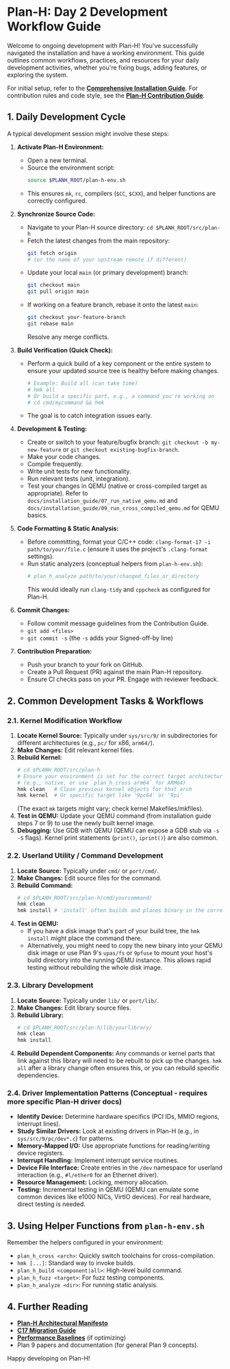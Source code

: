 # Plan-H: Day 2 Development Workflow Guide

Welcome to ongoing development with Plan-H! You've successfully navigated the installation and have a working environment. This guide outlines common workflows, practices, and resources for your daily development activities, whether you're fixing bugs, adding features, or exploring the system.

For initial setup, refer to the **[Comprehensive Installation Guide](../installation_guide/README.md)**.
For contribution rules and code style, see the **[Plan-H Contribution Guide](../community/contribution-guide.md)**.

## 1. Daily Development Cycle

A typical development session might involve these steps:

1.  **Activate Plan-H Environment:**
    *   Open a new terminal.
    *   Source the environment script:
        ```bash
        source $PLANH_ROOT/plan-h-env.sh
        ```
    *   This ensures `mk`, `rc`, compilers (`$CC`, `$CXX`), and helper functions are correctly configured.

2.  **Synchronize Source Code:**
    *   Navigate to your Plan-H source directory: `cd $PLANH_ROOT/src/plan-h`
    *   Fetch the latest changes from the main repository:
        ```bash
        git fetch origin
        # (or the name of your upstream remote if different)
        ```
    *   Update your local `main` (or primary development) branch:
        ```bash
        git checkout main
        git pull origin main
        ```
    *   If working on a feature branch, rebase it onto the latest `main`:
        ```bash
        git checkout your-feature-branch
        git rebase main
        ```
        Resolve any merge conflicts.

3.  **Build Verification (Quick Check):**
    *   Perform a quick build of a key component or the entire system to ensure your updated source tree is healthy before making changes.
        ```bash
        # Example: Build all (can take time)
        # hmk all
        # Or build a specific part, e.g., a command you're working on
        # cd cmd/mycommand && hmk
        ```
    *   The goal is to catch integration issues early.

4.  **Development & Testing:**
    *   Create or switch to your feature/bugfix branch: `git checkout -b my-new-feature` or `git checkout existing-bugfix-branch`.
    *   Make your code changes.
    *   Compile frequently.
    *   Write unit tests for new functionality.
    *   Run relevant tests (unit, integration).
    *   Test your changes in QEMU (native or cross-compiled target as appropriate). Refer to `docs/installation_guide/07_run_native_qemu.md` and `docs/installation_guide/09_run_cross_compiled_qemu.md` for QEMU basics.

5.  **Code Formatting & Static Analysis:**
    *   Before committing, format your C/C++ code: `clang-format-17 -i path/to/your/file.c` (ensure it uses the project's `.clang-format` settings).
    *   Run static analyzers (conceptual helpers from `plan-h-env.sh`):
        ```bash
        # plan_h_analyze path/to/your/changed_files_or_directory
        ```
        This would ideally run `clang-tidy` and `cppcheck` as configured for Plan-H.

6.  **Commit Changes:**
    *   Follow commit message guidelines from the Contribution Guide.
    *   `git add <files>`
    *   `git commit -s` (the `-s` adds your Signed-off-by line)

7.  **Contribution Preparation:**
    *   Push your branch to your fork on GitHub.
    *   Create a Pull Request (PR) against the main Plan-H repository.
    *   Ensure CI checks pass on your PR. Engage with reviewer feedback.

## 2. Common Development Tasks & Workflows

### 2.1. Kernel Modification Workflow

1.  **Locate Kernel Source:** Typically under `sys/src/9/` in subdirectories for different architectures (e.g., `pc/` for x86, `arm64/`).
2.  **Make Changes:** Edit relevant kernel files.
3.  **Rebuild Kernel:**
    ```bash
    # cd $PLANH_ROOT/src/plan-h
    # Ensure your environment is set for the correct target architecture
    # (e.g., native, or use `plan_h_cross arm64` for ARM64)
    hmk clean   # Clean previous kernel objects for that arch
    hmk kernel  # Or specific target like '9pc64' or '9pi'
    ```
    (The exact `mk` targets might vary; check kernel Makefiles/mkfiles).
4.  **Test in QEMU:** Update your QEMU command (from installation guide steps 7 or 9) to use the newly built kernel image.
5.  **Debugging:** Use GDB with QEMU (QEMU can expose a GDB stub via `-s -S` flags). Kernel print statements (`print()`, `iprint()`) are also common.

### 2.2. Userland Utility / Command Development

1.  **Locate Source:** Typically under `cmd/` or `port/cmd/`.
2.  **Make Changes:** Edit source files for the command.
3.  **Rebuild Command:**
    ```bash
    # cd $PLANH_ROOT/src/plan-h/cmd/yourcommand/
    hmk clean
    hmk install # 'install' often builds and places binary in the correct place in the build tree
    ```
4.  **Test in QEMU:**
    *   If you have a disk image that's part of your build tree, the `hmk install` might place the command there.
    *   Alternatively, you might need to copy the new binary into your QEMU disk image or use Plan 9's `upas/fs` or `9pfuse` to mount your host's build directory into the running QEMU instance. This allows rapid testing without rebuilding the whole disk image.

### 2.3. Library Development

1.  **Locate Source:** Typically under `lib/` or `port/lib/`.
2.  **Make Changes:** Edit library source files.
3.  **Rebuild Library:**
    ```bash
    # cd $PLANH_ROOT/src/plan-h/lib/yourlibrary/
    hmk clean
    hmk install
    ```
4.  **Rebuild Dependent Components:** Any commands or kernel parts that link against this library will need to be rebuilt to pick up the changes. `hmk all` after a library change often ensures this, or you can rebuild specific dependencies.

### 2.4. Driver Implementation Patterns (Conceptual - requires more specific Plan-H driver docs)

*   **Identify Device:** Determine hardware specifics (PCI IDs, MMIO regions, interrupt lines).
*   **Study Similar Drivers:** Look at existing drivers in Plan-H (e.g., in `sys/src/9/pc/dev*.c`) for patterns.
*   **Memory-Mapped I/O:** Use appropriate functions for reading/writing device registers.
*   **Interrupt Handling:** Implement interrupt service routines.
*   **Device File Interface:** Create entries in the `/dev` namespace for userland interaction (e.g., `#l/ether0` for an Ethernet driver).
*   **Resource Management:** Locking, memory allocation.
*   **Testing:** Incremental testing in QEMU (QEMU can emulate some common devices like e1000 NICs, VirtIO devices). For real hardware, direct testing is needed.

## 3. Using Helper Functions from `plan-h-env.sh`

Remember the helpers configured in your environment:
*   `plan_h_cross <arch>`: Quickly switch toolchains for cross-compilation.
*   `hmk [...]`: Standard way to invoke builds.
*   `plan_h_build <component|all>`: High-level build command.
*   `plan_h_fuzz <target>`: For fuzz testing components.
*   `plan_h_analyze <dir>`: For running static analysis.

## 4. Further Reading

*   **[Plan-H Architectural Manifesto](../../ARCHITECTURAL_MANIFESTO.md)**
*   **[C17 Migration Guide](./c17-migration-guide.md)**
*   **[Performance Baselines](../architecture/performance-baselines.md)** (if optimizing)
*   Plan 9 papers and documentation (for general Plan 9 concepts).

Happy developing on Plan-H!
